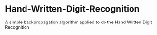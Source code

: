 # Hand-Written-Digit-Recognition
A simple backpropagation algorithm applied to do the Hand Written Digit Recognition 
